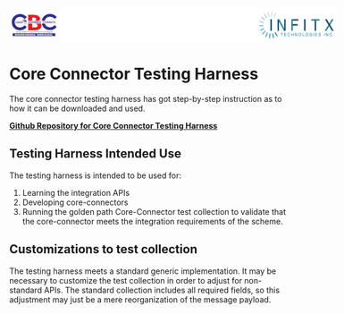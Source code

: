 <div style="display: flex; justify-content: space-between;">
    <img src="images/cbc_logo.jpg" >
    <img src="images/blank.png" style="width: 70%" >
    <img src="images/INFITX-TECH_LOGO.png" >
</div>

# Core Connector Testing Harness

The core connector testing harness has got step-by-step instruction as to how it can be downloaded and used.

[**Github Repository for Core Connector Testing Harness**](https://github.com/infitx-org/cbs-core-connector-test-harness)

## Testing Harness Intended Use
The testing harness is intended to be used for:
1. Learning the integration APIs
2. Developing core-connectors 
3. Running the golden path Core-Connector test collection to validate that the core-connector meets the integration requirements of the scheme.

## Customizations to test collection
The testing harness meets a standard generic implementation.
It may be necessary to customize the test collection in order to adjust for non-standard APIs. The standard collection includes all required fields, so this adjustment may just be a mere reorganization of the message payload.
